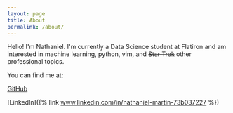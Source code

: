 ```yaml
---
layout: page
title: About
permalink: /about/
---
```


Hello! I'm Nathaniel. I'm currently a Data Science student at Flatiron and am interested in machine learning, python, vim, and ~~Star Trek~~ other professional topics.

You can find me at:

[GitHub](https://github.com/UpGoerFive)

[LinkedIn]({% link www.linkedin.com/in/nathaniel-martin-73b037227 %})
